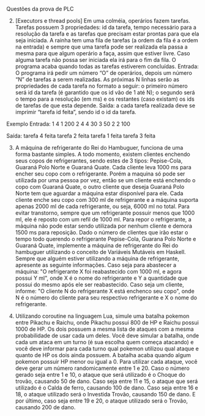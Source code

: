 Questões da prova de PLC 

2. [Executors e thread pools] Em uma colméia, operários fazem tarefas. Tarefas possuem 3 propriedades: id
da tarefa, tempo necessário para a resolução da tarefa e as tarefas que precisam estar prontas para que ela
seja iniciada. A rainha tem uma fila de tarefas (a ordem da fila é a ordem na entrada) e sempre que uma
tarefa pode ser realizada ela passa a mesma para que algum operário a faça, assim que estiver livre. Caso
alguma tarefa não possa ser iniciada ela irá para o fim da fila. O programa acaba quando todas as tarefas
estiverem concluídas.
Entrada:
O programa irá pedir um número “O” de operários, depois um número “N” de tarefas a serem realizadas.
As próximas N linhas serão as propriedades de cada tarefa no formato a seguir: o primeiro número será id
da tarefa (é garantido que os id vão de 1 até N); o segundo será o tempo para a resolução (em ms) e os
restantes (caso existam) os ids de tarefas de que esta depende.
Saída: a cada tarefa realizada deve se imprimir “tarefa id feita”, sendo id o id da tarefa.


Exemplo
Entrada:
1 4
1 200 2 4
4 30
3 50 2
2 100

Saída:
tarefa 4 feita
tarefa 2 feita
tarefa 1 feita
tarefa 3 feita



3. A máquina de refrigerante do Rei do Hambuguer, funciona de uma forma bastante simples. A todo
momento, existem clientes enchendo seus copos de refrigerantes, sendo estes de 3 tipos: Pepise-Cola,
Guaraná Polo Norte e Guaraná Quate. Cada cliente leva 1000 ms para encher seu copo com o refrigerante.
Porém a maquina só pode ser utilizada por uma pessoa por vez, então se um cliente está enchendo o copo
com Guaraná Quate, o outro cliente que deseja Guaraná Polo Norte tem que aguardar a máquina estar
disponível para ele. Cada cliente enche seu copo com 300 ml de refrigerante e a máquina suporta apenas
2000 ml de cada refrigerante, ou seja, 6000 ml no total. Para evitar transtorno, sempre que um refrigerante
possuir menos que 1000 ml, ele é reposto com um refil de 1000 ml. Para repor o refrigerante, a máquina
não pode estar sendo utilizada por nenhum cliente e demora 1500 ms para reposição. Dado o número de
clientes que irão estar o tempo todo querendo o refrigerante Pepise-Cola, Guarana Polo Norte e Guaraná
Quate, implemente a máquina de refrigerante do Rei do hambuguer utilizando o conceito de Variáveis
Mutáveis em Haskell. Sempre que alguém estiver utilizando a máquina de refrigerante, apresente as
seguinte informações.
Caso seja para abastecer a máquina: "O refrigerante X foi reabastecido com 1000 ml, e agora possui Y ml",
onde X é o nome do refrigerante e Y a quantidade que possui do mesmo após ele ser reabastecido.
Caso seja um cliente, informe: "O cliente N do refrigerante X está enchenco seu copo", onde N é o número
do cliente para seu respectivo refrigerante e X o nome do refrigerante.






4. Utilizando coroutine na linguagem Lua, simule uma batalha pokemon entre Pikachu e Raichu, onde
Pikachu possui 800 de HP e Raichu possui 1000 de HP. Os dois possuem a mesma lista de ataques com a
mesma probabilidade de usar cada um deles. Você deve simular a batalha, onde cada um ataca em um
turno (é sua escolha quem começa atacando) e você deve informar para cada turno qual pokemon utilizou
qual ataque e quanto de HP os dois ainda possuem. A batalha acaba quando algum pokemon possuir HP
menor ou igual a 0. Para utilizar cada ataque, você deve gerar um número randomicamente entre 1 e 20.
Caso o número gerado seja entre 1 e 10, o ataque que será utilizado é o Choque do trovão, causando 50 de
dano. Caso seja entre 11 e 15, o ataque que será utilizado é o Calda de ferro, causando 100 de dano. Caso
seja entre 16 e 18, o ataque utilizado será o Investida Trovão, causando 150 de dano. E por último, caso
seja entre 19 e 20, o ataque utilizado será o Trovão, causando 200 de dano.
